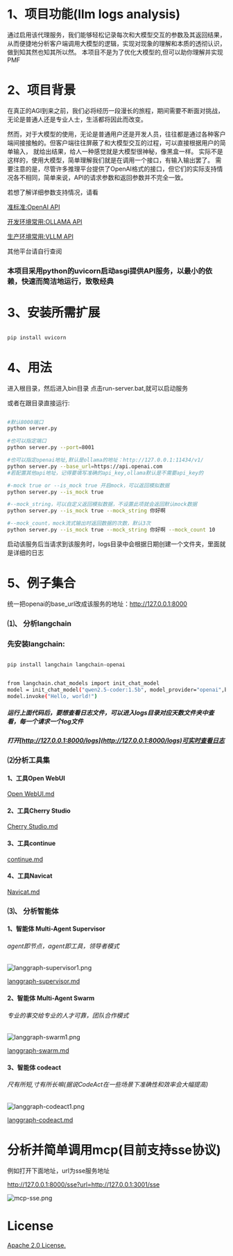 # 1、项目功能(llm logs analysis)
通过启用该代理服务，我们能够轻松记录每次和大模型交互的参数及其返回结果，从而便捷地分析客户端调用大模型的逻辑，实现对现象的理解和本质的透彻认识，做到知其然也知其所以然。
本项目不是为了优化大模型的,但可以助你理解并实现PMF

# 2、项目背景
在真正的AGI到来之前，我们必将经历一段漫长的旅程，期间需要不断面对挑战，无论是普通人还是专业人士，生活都将因此而改变。

然而，对于大模型的使用，无论是普通用户还是开发人员，往往都是通过各种客户端间接接触的。但客户端往往屏蔽了和大模型交互的过程，可以直接根据用户的简单输入，
就给出结果，给人一种感觉就是大模型很神秘，像黑盒一样。 实际不是这样的，使用大模型，简单理解我们就是在调用一个接口，有输入输出罢了。
需要注意的是，尽管许多推理平台提供了OpenAI格式的接口，但它们的实际支持情况各不相同，简单来说，API的请求参数和返回参数并不完全一致。

若想了解详细参数支持情况，请看

[准标准:OpenAI API](https://platform.openai.com/docs/api-reference/responses/create)

[开发环境常用:OLLAMA API](https://github.com/ollama/ollama/blob/main/docs/openai.md#supported-features)

[生产环境常用:VLLM API](https://docs.vllm.ai/en/stable/api/inference_params.html#sampling-parameters)

其他平台请自行查阅

### 本项目采用python的uvicorn启动asgi提供API服务，以最小的依赖，快速而简洁地运行，致敬经典

# 3、安装所需扩展

```sh

pip install uvicorn

```

# 4、用法
进入根目录，然后进入bin目录
点击run-server.bat,就可以启动服务

或者在跟目录直接运行:
```sh

#默认8000端口
python server.py

#也可以指定端口
python server.py --port=8001

#也可以指定openai地址,默认是ollama的地址：http://127.0.0.1:11434/v1/
python server.py --base_url=https://api.openai.com
#若配置其他api地址，记得要填写准确的api_key,ollama默认是不需要api_key的

#-mock true or --is_mock true 开启mock，可以返回模拟数据
python server.py --is_mock true

#--mock_string，可以自定义返回模拟数据，不设置此项就会返回默认mock数据
python server.py --is_mock true --mock_string 你好啊

#--mock_count，mock流式输出时返回数据的次数，默认3次
python server.py --is_mock true --mock_string 你好啊 --mock_count 10

```

启动该服务后当请求到该服务时，logs目录中会根据日期创建一个文件夹，里面就是详细的日志
# 5、例子集合
统一把openai的base_url改成该服务的地址：http://127.0.0.1:8000
### ⑴、 分析langchain
### 先安装langchain:
```sh

pip install langchain langchain-openai

```

```sh

from langchain.chat_models import init_chat_model
model = init_chat_model("qwen2.5-coder:1.5b", model_provider="openai",base_url='http://127.0.0.1:8000',api_key='ollama')
model.invoke("Hello, world!")

```
##### 运行上面代码后，要想查看日志文件，可以进入logs目录对应天数文件夹中查看，每一个请求一个log文件
##### 打开[http://127.0.0.1:8000/logs](http://127.0.0.1:8000/logs)可实时查看日志

### ⑵分析工具集
#### 1、工具Open WebUI
[Open WebUI.md](docs/Open%20WebUI.md)

#### 2、工具Cherry Studio
[Cherry Studio.md](docs/Cherry%20Studio.md)

#### 3、工具continue
[continue.md](docs/continue.md)

#### 4、工具Navicat
[Navicat.md](docs/Navicat.md)

### ⑶、 分析智能体
#### 1、智能体 Multi-Agent Supervisor

###### agent即节点，agent即工具，领导者模式

![langgraph-supervisor1.png](docs/imgs/langgraph-supervisor1.png)

[langgraph-supervisor.md](docs/langgraph-supervisor.md)

#### 2、智能体 Multi-Agent Swarm
###### 专业的事交给专业的人才可靠，团队合作模式

![langgraph-swarm1.png](docs/imgs/langgraph-swarm1.png)

[langgraph-swarm.md](docs/langgraph-swarm.md)

####  3、智能体 codeact
###### 尺有所短,寸有所长嘛(据说CodeAct在一些场景下准确性和效率会大幅提高)

![langgraph-codeact1.png](docs/imgs/langgraph-codeact1.png)

[langgraph-codeact.md](docs/langgraph-codeact.md)

# 分析并简单调用mcp(目前支持sse协议)
例如打开下面地址，url为sse服务地址

http://127.0.0.1:8000/sse?url=http://127.0.0.1:3001/sse

![mcp-sse.png](docs/imgs/mcp-sse.png)

# License
[Apache 2.0 License.](LICENSE)